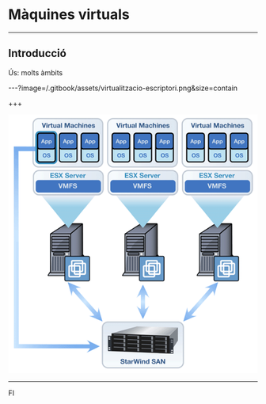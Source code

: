 # Màquines virtuals

---

## Introducció
Ús: molts àmbits

---?image=/.gitbook/assets/virtualitzacio-escriptori.png&size=contain

+++

![Entorn empresarial](/.gitbook/assets/virtualitzacio-empresarial.png)

---

FI

